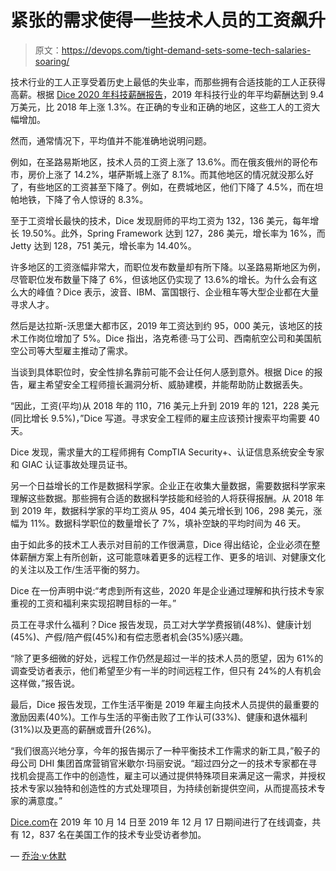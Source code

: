 # 紧张的需求使得一些技术人员的工资飙升

> 原文：<https://devops.com/tight-demand-sets-some-tech-salaries-soaring/>

技术行业的工人正享受着历史上最低的失业率，而那些拥有合适技能的工人正获得高薪。根据 [Dice 2020 年科技薪酬报告](https://insights.dice.com/2020-technology-jobs-salaries?utm_source=salarysurvey&utm_medium=pressrelease&utm_campaign=pressrelease_softregistrationcandidate_2020)，2019 年科技行业的年平均薪酬达到 9.4 万美元，比 2018 年上涨 1.3%。在正确的专业和正确的地区，这些工人的工资大幅增加。

然而，通常情况下，平均值并不能准确地说明问题。

例如，在圣路易斯地区，技术人员的工资上涨了 13.6%。而在俄亥俄州的哥伦布市，房价上涨了 14.2%，堪萨斯城上涨了 8.1%。而其他地区的情况就没那么好了，有些地区的工资甚至下降了。例如，在费城地区，他们下降了 4.5%，而在坦帕地铁，下降了令人惊讶的 8.3%。

至于工资增长最快的技术，Dice 发现厨师的平均工资为 132，136 美元，每年增长 19.50%。此外，Spring Framework 达到 127，286 美元，增长率为 16%，而 Jetty 达到 128，751 美元，增长率为 14.40%。

许多地区的工资涨幅非常大，而职位发布数量却有所下降。以圣路易斯地区为例，尽管职位发布数量下降了 6%，但该地区仍实现了 13.6%的增长。为什么会有这么大的峰值？Dice 表示，波音、IBM、富国银行、企业租车等大型企业都在大量寻求人才。

然后是达拉斯-沃思堡大都市区，2019 年工资达到约 95，000 美元，该地区的技术工作岗位增加了 5%。Dice 指出，洛克希德·马丁公司、西南航空公司和美国航空公司等大型雇主推动了需求。

当谈到具体职位时，安全性排名靠前可能不会让任何人感到意外。根据 Dice 的报告，雇主希望安全工程师擅长漏洞分析、威胁建模，并能帮助防止数据丢失。

“因此，工资(平均)从 2018 年的 110，716 美元上升到 2019 年的 121，228 美元(同比增长 9.5%)，”Dice 写道。寻求安全工程师的雇主应该预计搜索平均需要 40 天。

Dice 发现，需求量大的工程师拥有 CompTIA Security+、认证信息系统安全专家和 GIAC 认证事故处理员证书。

另一个日益增长的工作是数据科学家。企业正在收集大量数据，需要数据科学家来理解这些数据。那些拥有合适的数据科学技能和经验的人将获得报酬。从 2018 年到 2019 年，数据科学家的平均工资从 95，404 美元增长到 106，298 美元，涨幅为 11%。数据科学职位的数量增长了 7%，填补空缺的平均时间为 46 天。

由于如此多的技术工人表示对目前的工作很满意，Dice 得出结论，企业必须在整体薪酬方案上有所创新，这可能意味着更多的远程工作、更多的培训、对健康文化的关注以及工作/生活平衡的努力。

Dice 在一份声明中说:“考虑到所有这些，2020 年是企业通过理解和执行技术专家重视的工资和福利来实现招聘目标的一年。”

员工在寻求什么福利？Dice 报告发现，员工对大学学费报销(48%)、健康计划(45%)、产假/陪产假(45%)和有偿志愿者机会(35%)感兴趣。

“除了更多细微的好处，远程工作仍然是超过一半的技术人员的愿望，因为 61%的调查受访者表示，他们希望至少有一半的时间远程工作，但只有 24%的人有机会这样做，”报告说。

最后，Dice 报告发现，工作生活平衡是 2019 年雇主向技术人员提供的最重要的激励因素(40%)。工作与生活的平衡击败了工作认可(33%)、健康和退休福利(31%)以及更高的薪酬或晋升(26%)。

“我们很高兴地分享，今年的报告揭示了一种平衡技术工作需求的新工具，”骰子的母公司 DHI 集团首席营销官米歇尔·玛丽安说。“超过四分之一的技术专家都在寻找机会提高工作中的创造性，雇主可以通过提供特殊项目来满足这一需求，并授权技术专家以独特和创造性的方式处理项目，为持续创新提供空间，从而提高技术专家的满意度。”

[Dice.com](https://www.dice.com/)在 2019 年 10 月 14 日至 2019 年 12 月 17 日期间进行了在线调查，共有 12，837 名在美国工作的技术专业受访者参加。

— [乔治·v·休默](https://devops.com/author/george-hulme/)
